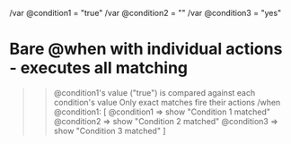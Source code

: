 /var @condition1 = "true"
/var @condition2 = ""
/var @condition3 = "yes"

# Bare @when with individual actions - executes all matching
>> @condition1's value ("true") is compared against each condition's value
>> Only exact matches fire their actions
/when @condition1: [
  @condition1 => show "Condition 1 matched"
  @condition2 => show "Condition 2 matched"
  @condition3 => show "Condition 3 matched"
]